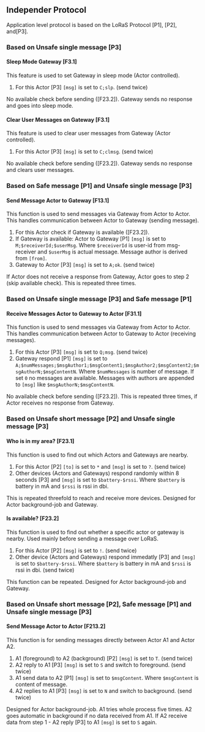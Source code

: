## Independer Protocol

Application level protocol is based on the LoRaS Protocol \[P1\], \[P2\], and\[P3\].

### Based on Unsafe single message \[P3\]

#### Sleep Mode Gateway \[F3.1\]

This feature is used to set Gateway in sleep mode (Actor controlled).

1. For this Actor \[P3\] `[msg]` is set to `C;slp`. (send twice)

No available check before sending (\[F23.2\]). Gateway sends no response and goes into sleep mode.

#### Clear User Messages on Gateway \[F3.1\]

This feature is used to clear user messages from Gateway (Actor controlled).

1. For this Actor \[P3\] `[msg]` is set to `C;clmsg`. (send twice)

No available check before sending (\[F23.2\]). Gateway sends no response and clears user messages.

### Based on Safe message \[P1\] and Unsafe single message \[P3\]

#### Send Message Actor to Gateway \[F13.1\]

This function is used to send messages via Gateway from Actor to Actor. This handles communication between Actor to Gateway (sending message).

1. For this Actor check if Gateway is available (\[F23.2\]).
2. If Gateway is available: Actor to Gateway \[P1\] `[msg]` is set to `M;$receiverId;$userMsg`. Where `$receiverId` is user-id from msg-receiver and `$userMsg` is actual message. Message author is derived from `[from]`.
3. Gateway to Actor \[P3\] `[msg]` is set to `A;ok`. (send twice)

If Actor does not receive a response from Gateway, Actor goes to step 2 (skip available check). This is repeated three times.

### Based on Unsafe single message \[P3\] and Safe message \[P1\]

#### Receive Messages Actor to Gateway to Actor \[F31.1\]

This function is used to send messages via Gateway from Actor to Actor. This handles communication between Actor to Gateway to Actor (receiving messages).

1. For this Actor \[P3\] `[msg]` is set to `Q;msg`. (send twice)
2. Gateway respond \[P1\] `[msg]` is set to `A;$numMessages;$msgAuthor1;$msgContent1;$msgAuthor2;$msgContent2;$msgAuthorN;$msgContentN`. Where `$numMessages` is number of message. If set `0` no messages are available. Messages with authors are appended to `[msg]` like `$msgAuthorN;$msgContentN`.  

No available check before sending (\[F23.2\]). This is repeated three times, if Actor receives no response from Gateway.

### Based on Unsafe short message \[P2\] and Unsafe single message \[P3\]

#### Who is in my area? \[F23.1\]

This function is used to find out which Actors and Gateways are nearby.

1. For this Actor \[P2\] `[to]` is set to `*` and `[msg]` is set to `?`.  (send twice)
2. Other devices (Actors and Gateways) respond randomly within 8 seconds \[P3\] and `[msg]` is set to `$battery-$rssi`. Where `$battery` is battery in mA and `$rssi` is rssi in dbi.

This is repeated threefold to reach and receive more devices. Designed for Actor background-job and Gateway.

#### Is available? \[F23.2\]

This function is used to find out whether a specific actor or gateway is nearby. Used mainly before sending a message over LoRaS.

1. For this Actor \[P2\] `[msg]` is set to `!`. (send twice)
2. Other device (Actors and Gateways) respond immedatly \[P3\] and `[msg]` is set to `$battery-$rssi`. Where `$battery` is battery in mA and `$rssi` is rssi in dbi. (send twice)

This function can be repeated. Designed for Actor background-job and Gateway.

### Based on Unsafe short message \[P2\], Safe message \[P1\] and Unsafe single message \[P3\]

#### Send Message Actor to Actor \[F213.2\]

This function is for sending messages directly between Actor A1 and Actor A2.

1. A1 (foreground) to A2 (background) \[P2\] `[msg]` is set to `T`. (send twice)
2. A2 reply to A1 \[P3\] `[msg]` is set to `S` and switch to foreground. (send twice)
3. A1 send data to A2 \[P1\] `[msg]` is set to `$msgContent`. Where `$msgContent` is content of message.
4. A2 replies to A1 \[P3\] `[msg]` is set to `N` and switch to background. (send twice)

Designed for Actor background-job. A1 tries whole process five times. A2 goes automatic in background if no data received from A1. If A2 receive data from step 1 - A2 reply \[P3\] to A1 `[msg]` is set to `S` again.
